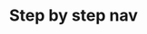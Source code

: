 ---
layout: frontend-template-documentation
sectionKey: Frontend templates
eleventyNavigation:
  parent: Frontend templates
title: Step by step nav
description:
figmaLink:
howItWorks:
examples:
  0:
    title: "Get Tax-Free Childcare: step by step"
    link: https://www.gov.uk/get-tax-free-childcare
  1:
    title: "Tell DVLA you've changed address: step by step"
    link: https://www.gov.uk/tell-dvla-changed-address
  2:
    title: "Set up a limited company: step by step"
    link: https://www.gov.uk/set-up-limited-company
contentDataLink: https://content-data.publishing.service.gov.uk/content?submitted=true&date_range=past-30-days&search_term=&document_type=step_by_step_nav&organisation_id=all
contentSchema:
  title: step_by_step_nav
  link: https://docs.publishing.service.gov.uk/content-schemas/step_by_step_nav.html
contentType:
  title: step_by_step_nav
  link: https://docs.publishing.service.gov.uk/document-types/step_by_step_nav.html
publishingApp: collections publisher
components:
  0:
    componentName:
    componentURL:
    generated:
    input:
insights:
  0:
    title:
    link:
    description:
    date:
issues:
  0:
    title:
    link:
issueLink:
---